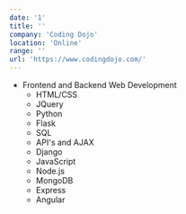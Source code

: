 ```yaml
---
date: '1'
title: ''
company: 'Coding Dojo'
location: 'Online'
range: ''
url: 'https://www.codingdojo.com/'
---
```


- Frontend and Backend Web Development
  - HTML/CSS
  - JQuery
  - Python
  - Flask
  - SQL
  - API's and AJAX
  - Django
  - JavaScript
  - Node.js
  - MongoDB
  - Express
  - Angular
